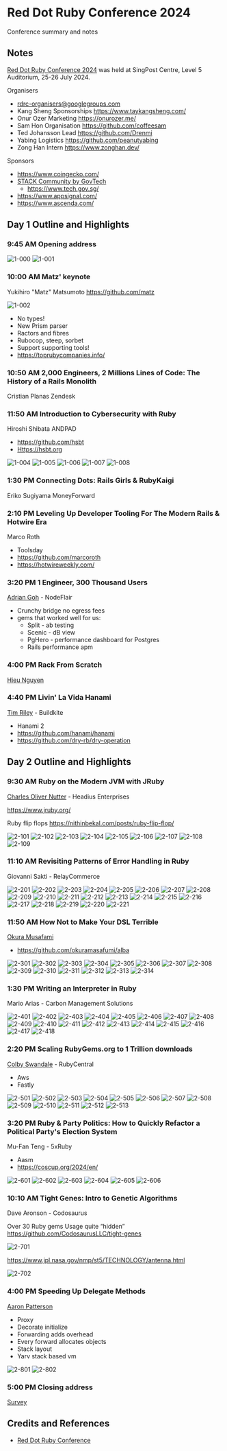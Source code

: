 # Red Dot Ruby Conference 2024

Conference summary and notes

## Notes

[Red Dot Ruby Conference 2024](https://reddotrubyconf.com/)
was held at SingPost Centre, Level 5 Auditorium, 25-26 July 2024.

Organisers

* <rdrc-organisers@googlegroups.com>
* Kang Sheng Sponsorships <https://www.taykangsheng.com/>
* Onur Ozer Marketing <https://onurozer.me/>
* Sam Hon Organisation <https://github.com/coffeesam>
* Ted Johansson Lead <https://github.com/Drenmi>
* Yabing Logistics <https://github.com/peanutyabing>
* Zong Han Intern <https://www.zonghan.dev/>

Sponsors

* <https://www.coingecko.com/>
* [STACK Community by GovTech](https://www.meetup.com/stack-by-govtech-singapore/)
    * <https://www.tech.gov.sg/>
* <https://www.appsignal.com/>
* <https://www.ascenda.com/>

## Day 1 Outline and Highlights

### 9:45 AM Opening address

![1-000](./assets/1-000.jpg)
![1-001](./assets/1-001.jpg)

### 10:00 AM Matz' keynote

Yukihiro "Matz" Matsumoto
<https://github.com/matz>

![1-002](./assets/1-002.jpg)

* No types!
* New Prism parser
* Ractors and fibres
* Rubocop, steep, sorbet
* Support supporting tools!
* <https://toprubycompanies.info/>

### 10:50 AM 2,000 Engineers, 2 Millions Lines of Code: The History of a Rails Monolith

Cristian Planas Zendesk

### 11:50 AM Introduction to Cybersecurity with Ruby

Hiroshi Shibata ANDPAD

* <https://github.com/hsbt>
* <Https://hsbt.org>

![1-004](./assets/1-004.jpg)
![1-005](./assets/1-005.jpg)
![1-006](./assets/1-006.jpg)
![1-007](./assets/1-007.jpg)
![1-008](./assets/1-008.jpg)

### 1:30 PM Connecting Dots: Rails Girls & RubyKaigi

Eriko Sugiyama
MoneyForward

### 2:10 PM Leveling Up Developer Tooling For The Modern Rails & Hotwire Era

Marco Roth

* Toolsday
* <https://github.com/marcoroth>
* <https://hotwireweekly.com/>

### 3:20 PM 1 Engineer, 300 Thousand Users

[Adrian Goh](https://github.com/adriangohjw) - NodeFlair

* Crunchy bridge no egress fees
* gems that worked well for us:
    * Split - ab testing
    * Scenic - dB view
    * PgHero - performance dashboard for Postgres
    * Rails performance apm

### 4:00 PM Rack From Scratch

[Hieu Nguyen](https://github.com/hieuk09)

### 4:40 PM Livin' La Vida Hanami

[Tim Riley](https://github.com/timriley) - Buildkite

* Hanami 2
* <https://github.com/hanami/hanami>
* <https://github.com/dry-rb/dry-operation>

## Day 2 Outline and Highlights

### 9:30 AM Ruby on the Modern JVM with JRuby

[Charles Oliver Nutter](https://github.com/headius) - Headius Enterprises

<https://www.jruby.org/>

Ruby flip flops
<https://nithinbekal.com/posts/ruby-flip-flop/>

![2-101](./assets/2-1-jruby/2-101.jpg)
![2-102](./assets/2-1-jruby/2-102.jpg)
![2-103](./assets/2-1-jruby/2-103.jpg)
![2-104](./assets/2-1-jruby/2-104.jpg)
![2-105](./assets/2-1-jruby/2-105.jpg)
![2-106](./assets/2-1-jruby/2-106.jpg)
![2-107](./assets/2-1-jruby/2-107.jpg)
![2-108](./assets/2-1-jruby/2-108.jpg)
![2-109](./assets/2-1-jruby/2-109.jpg)

### 11:10 AM Revisiting Patterns of Error Handling in Ruby

Giovanni Sakti - RelayCommerce

![2-201](./assets/2-2-errors/2-201.jpg)
![2-202](./assets/2-2-errors/2-202.jpg)
![2-203](./assets/2-2-errors/2-203.jpg)
![2-204](./assets/2-2-errors/2-204.jpg)
![2-205](./assets/2-2-errors/2-205.jpg)
![2-206](./assets/2-2-errors/2-206.jpg)
![2-207](./assets/2-2-errors/2-207.jpg)
![2-208](./assets/2-2-errors/2-208.jpg)
![2-209](./assets/2-2-errors/2-209.jpg)
![2-210](./assets/2-2-errors/2-210.jpg)
![2-211](./assets/2-2-errors/2-211.jpg)
![2-212](./assets/2-2-errors/2-212.jpg)
![2-213](./assets/2-2-errors/2-213.jpg)
![2-214](./assets/2-2-errors/2-214.jpg)
![2-215](./assets/2-2-errors/2-215.jpg)
![2-216](./assets/2-2-errors/2-216.jpg)
![2-217](./assets/2-2-errors/2-217.jpg)
![2-218](./assets/2-2-errors/2-218.jpg)
![2-219](./assets/2-2-errors/2-219.jpg)
![2-220](./assets/2-2-errors/2-220.jpg)
![2-221](./assets/2-2-errors/2-221.jpg)

### 11:50 AM How Not to Make Your DSL Terrible

[Okura Musafami](https://github.com/okuramasafumi)

* <https://github.com/okuramasafumi/alba>

![2-301](./assets/2-3-dsl/2-301.jpg)
![2-302](./assets/2-3-dsl/2-302.jpg)
![2-303](./assets/2-3-dsl/2-303.jpg)
![2-304](./assets/2-3-dsl/2-304.jpg)
![2-305](./assets/2-3-dsl/2-305.jpg)
![2-306](./assets/2-3-dsl/2-306.jpg)
![2-307](./assets/2-3-dsl/2-307.jpg)
![2-308](./assets/2-3-dsl/2-308.jpg)
![2-309](./assets/2-3-dsl/2-309.jpg)
![2-310](./assets/2-3-dsl/2-310.jpg)
![2-311](./assets/2-3-dsl/2-311.jpg)
![2-312](./assets/2-3-dsl/2-312.jpg)
![2-313](./assets/2-3-dsl/2-313.jpg)
![2-314](./assets/2-3-dsl/2-314.jpg)

### 1:30 PM Writing an Interpreter in Ruby

Mario Arias - Carbon Management Solutions

![2-401](./assets/2-4-interpreter/2-401.jpg)
![2-402](./assets/2-4-interpreter/2-402.jpg)
![2-403](./assets/2-4-interpreter/2-403.jpg)
![2-404](./assets/2-4-interpreter/2-404.jpg)
![2-405](./assets/2-4-interpreter/2-405.jpg)
![2-406](./assets/2-4-interpreter/2-406.jpg)
![2-407](./assets/2-4-interpreter/2-407.jpg)
![2-408](./assets/2-4-interpreter/2-408.jpg)
![2-409](./assets/2-4-interpreter/2-409.jpg)
![2-410](./assets/2-4-interpreter/2-410.jpg)
![2-411](./assets/2-4-interpreter/2-411.jpg)
![2-412](./assets/2-4-interpreter/2-412.jpg)
![2-413](./assets/2-4-interpreter/2-413.jpg)
![2-414](./assets/2-4-interpreter/2-414.jpg)
![2-415](./assets/2-4-interpreter/2-415.jpg)
![2-416](./assets/2-4-interpreter/2-416.jpg)
![2-417](./assets/2-4-interpreter/2-417.jpg)
![2-418](./assets/2-4-interpreter/2-418.jpg)

### 2:20 PM Scaling RubyGems.org to 1 Trillion downloads

[Colby Swandale](https://github.com/colby-swandale) - RubyCentral

* Aws
* Fastly

![2-501](./assets/2-5-rubygems/2-501.jpg)
![2-502](./assets/2-5-rubygems/2-502.jpg)
![2-503](./assets/2-5-rubygems/2-503.jpg)
![2-504](./assets/2-5-rubygems/2-504.jpg)
![2-505](./assets/2-5-rubygems/2-505.jpg)
![2-506](./assets/2-5-rubygems/2-506.jpg)
![2-507](./assets/2-5-rubygems/2-507.jpg)
![2-508](./assets/2-5-rubygems/2-508.jpg)
![2-509](./assets/2-5-rubygems/2-509.jpg)
![2-510](./assets/2-5-rubygems/2-510.jpg)
![2-511](./assets/2-5-rubygems/2-511.jpg)
![2-512](./assets/2-5-rubygems/2-512.jpg)
![2-513](./assets/2-5-rubygems/2-513.jpg)

### 3:20 PM Ruby & Party Politics: How to Quickly Refactor a Political Party's Election System

Mu-Fan Teng - 5xRuby

* Aasm
* <https://coscup.org/2024/en/>

![2-601](./assets/2-6-npp/2-601.jpg)
![2-602](./assets/2-6-npp/2-602.jpg)
![2-603](./assets/2-6-npp/2-603.jpg)
![2-604](./assets/2-6-npp/2-604.jpg)
![2-605](./assets/2-6-npp/2-605.jpg)
![2-606](./assets/2-6-npp/2-606.jpg)

### 10:10 AM Tight Genes: Intro to Genetic Algorithms

Dave Aronson - Codosaurus

Over 30 Ruby gems
Usage quite “hidden”
<https://github.com/CodosaurusLLC/tight-genes>

![2-701](./assets/2-7-genes/2-701.jpg)

<https://www.jpl.nasa.gov/nmp/st5/TECHNOLOGY/antenna.html>

![2-702](./assets/2-7-genes/2-702.jpg)

### 4:00 PM Speeding Up Delegate Methods

[Aaron Patterson](https://github.com/tenderlove)

* Proxy
* Decorate initialize
* Forwarding adds overhead
* Every forward allocates objects
* Stack layout
* Yarv stack based vm

![2-801](./assets/2-8-delegates/2-801.jpg)
![2-802](./assets/2-8-delegates/2-802.jpg)

### 5:00 PM Closing address

[Survey](https://docs.google.com/forms/d/e/1FAIpQLSfhQynZnyJLkXCnlYs07ZMhxzvYIJvtxwzuxBpktxy5lwYFJw/viewform)

## Credits and References

* [Red Dot Ruby Conference](https://reddotrubyconf.com/)
